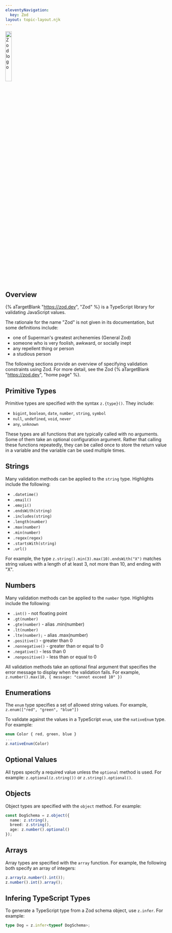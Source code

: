 ```yaml
---
eleventyNavigation:
  key: Zod
layout: topic-layout.njk
---
```


<style>
  img {
    border: 1px solid gray;
  }
</style>

<img alt="Zod logo" style="border: none; width: 20%"
  src="/blog/assets/zod-logo.svg?v={{pkg.version}}"
  title="Hono logo">

## Overview

{% aTargetBlank "https://zod.dev", "Zod" %} is a TypeScript library
for validating JavaScript values.

The rationale for the name "Zod" is not given in its documentation,
but some definitions include:

- one of Superman's greatest archenemies (General Zod)
- someone who is very foolish, awkward, or socially inept
- any repellent thing or person
- a studious person

The following sections provide an overview
of specifying validation constraints using Zod.
For more detail, see the Zod {% aTargetBlank "https://zod.dev", "home page" %}.

## Primitive Types

Primitive types are specified with the syntax `z.{type}()`.
They include:

- `bigint`, `boolean`, `date`, `number`, `string`, `symbol`
- `null`, `undefined`, `void`, `never`
- `any`, `unknown`

These types are all functions that are typically called with no arguments.
Some of them take an optional configuration argument.
Rather that calling these functions repeatedly,
they can be called once to store the return value in a variable
and the variable can be used multiple times.

## Strings

Many validation methods can be applied to the `string` type.
Highlights include the following:

- `.datetime()`
- `.email()`
- `.emoji()`
- `.endsWith(string)`
- `.includes(string)`
- `.length(number)`
- `.max(number)`
- `.min(number)`
- `.regex(regex)`
- `.startsWith(string)`
- `.url()`

For example, the type `z.string().min(3).max(10).endsWith("X")`
matches string values with a length of at least 3, not more than 10,
and ending with "X".

## Numbers

Many validation methods can be applied to the `number` type.
Highlights include the following:

- `.int()` - not floating point
- `.gt(number)`
- `.gte(number)` - alias .min(number)
- `.lt(number)`
- `.lte(number);` - alias .max(number)
- `.positive()` - greater than 0
- `.nonnegative()` - greater than or equal to 0
- `.negative()` - less than 0
- `.nonpositive()` - less than or equal to 0

All validation methods take an optional final argument that
specifies the error message to display when the validation fails.
For example, `z.number().max(10, { message: "cannot exceed 10" })`

## Enumerations

The `enum` type specifies a set of allowed string values.
For example, `z.enum(["red", "green", "blue"])`

To validate against the values in a TypeScript `enum`,
use the `nativeEnum` type. For example:

```ts
enum Color { red, green, blue }
...
z.nativeEnum(Color)
```

## Optional Values

All types specify a required value unless the `optional` method is used.
For example: `z.optional(z.string())` or `z.string().optional()`.

## Objects

Object types are specified with the `object` method.
For example:

```ts
const DogSchema = z.object({
  name: z.string(),
  breed: z.string(),
  age: z.number().optional()
});
```

## Arrays

Array types are specified with the `array` function.
For example, the following both specify an array of integers:

```ts
z.array(z.number().int());
z.number().int().array();
```

## Infering TypeScript Types

To generate a TypeScript type from a Zod schema object,
use `z.infer`. For example:

```ts
type Dog = z.infer<typeof DogSchema>;
```
